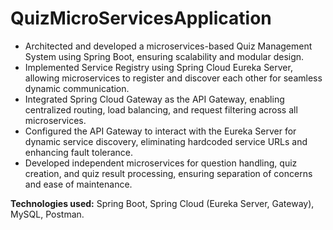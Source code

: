 # QuizMicroServicesApplication

- Architected and developed a microservices-based Quiz Management System using Spring Boot, ensuring scalability and modular design.
- Implemented Service Registry using Spring Cloud Eureka Server, allowing microservices to register and discover each other for seamless dynamic communication.
- Integrated Spring Cloud Gateway as the API Gateway, enabling centralized routing, load balancing, and request filtering across all microservices.
- Configured the API Gateway to interact with the Eureka Server for dynamic service discovery, eliminating hardcoded service URLs and enhancing fault tolerance.
- Developed independent microservices for question handling, quiz creation, and quiz result processing, ensuring separation of concerns and ease of maintenance.

**Technologies used:** Spring Boot, Spring Cloud (Eureka Server, Gateway), MySQL, Postman.

